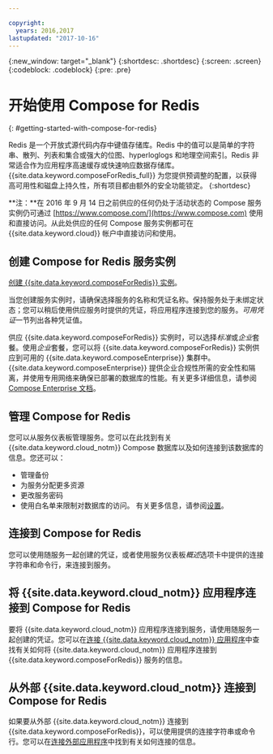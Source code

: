 ```yaml
---

copyright:
  years: 2016,2017
lastupdated: "2017-10-16"
---
```


{:new_window: target="_blank"}
{:shortdesc: .shortdesc}
{:screen: .screen}
{:codeblock: .codeblock}
{:pre: .pre}

# 开始使用 Compose for Redis
{: #getting-started-with-compose-for-redis}

Redis 是一个开放式源代码内存中键值存储库。Redis 中的值可以是简单的字符串、散列、列表和集合或强大的位图、hyperloglogs 和地理空间索引。Redis 非常适合作为应用程序高速缓存或快速响应数据存储库。{{site.data.keyword.composeForRedis_full}} 为您提供预调整的配置，以获得高可用性和磁盘上持久性，所有项目都由额外的安全功能锁定。
{:shortdesc}

**注：**在 2016 年 9 月 14 日之前供应的任何仍处于活动状态的 Compose 服务实例仍可通过 [https://www.compose.com/](https://www.compose.com) 使用和直接访问。从此处供应的任何 Compose 服务实例都可在 {{site.data.keyword.cloud}} 帐户中直接访问和使用。

## 创建 Compose for Redis 服务实例

[创建 {{site.data.keyword.composeForRedis}} 实例](https://console.ng.bluemix.net/catalog/services/compose-for-redis/)。

当您创建服务实例时，请确保选择服务的名称和凭证名称。保持服务处于未绑定状态；您可以稍后使用供应服务时提供的凭证，将应用程序连接到您的服务。*可用凭证*一节列出各种凭证值。

供应 {{site.data.keyword.composeForRedis}} 实例时，可以选择*标准*或*企业*套餐。使用*企业*套餐，您可以将 {{site.data.keyword.composeForRedis}} 实例供应到可用的 {{site.data.keyword.composeEnterprise}} 集群中。{{site.data.keyword.composeEnterprise}} 提供企业合规性所需的安全性和隔离，并使用专用网络来确保已部署的数据库的性能。有关更多详细信息，请参阅 [Compose Enterprise 文档](../ComposeEnterprise/index.html)。

## 管理 Compose for Redis

您可以从服务仪表板管理服务。您可以在此找到有关 {{site.data.keyword.cloud_notm}} Compose 数据库以及如何连接到该数据库的信息。您还可以：
- 管理备份
- 为服务分配更多资源
- 更改服务密码
- 使用白名单来限制对数据库的访问。
有关更多信息，请参阅[设置](./dashboard-settings.html)。

## 连接到 Compose for Redis

您可以使用随服务一起创建的凭证，或者使用服务仪表板*概述*选项卡中提供的连接字符串和命令行，来连接到服务。

## 将 {{site.data.keyword.cloud_notm}} 应用程序连接到 Compose for Redis

要将 {{site.data.keyword.cloud_notm}} 应用程序连接到服务，请使用随服务一起创建的凭证。您可以在[连接 {{site.data.keyword.cloud_notm}} 应用程序](./connecting-bluemix-app.html)中查找有关如何将 {{site.data.keyword.cloud_notm}} 应用程序连接到 {{site.data.keyword.composeForRedis}} 服务的信息。

## 从外部 {{site.data.keyword.cloud_notm}} 连接到 Compose for Redis

如果要从外部 {{site.data.keyword.cloud_notm}} 连接到 {{site.data.keyword.composeForRedis}}，可以使用提供的连接字符串或命令行。您可以在[连接外部应用程序](./connecting-external.html)中找到有关如何连接的信息。
